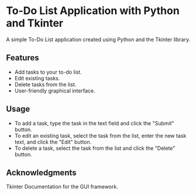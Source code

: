 # To-Do List Application with Python and Tkinter

A simple To-Do List application created using Python and the Tkinter library.


## Features

- Add tasks to your to-do list.
- Edit existing tasks.
- Delete tasks from the list.
- User-friendly graphical interface.

## Usage
* To add a task, type the task in the text field and click the "Submit" button.
* To edit an existing task, select the task from the list, enter the new task text, and click the "Edit" button.
* To delete a task, select the task from the list and click the "Delete" button.

## Acknowledgments
Tkinter Documentation for the GUI framework.

